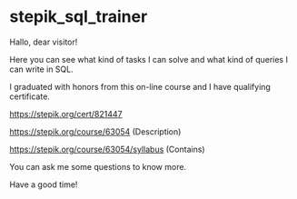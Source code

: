 # stepik_sql_trainer
Hallo, dear visitor!

Here you can see what kind of tasks I can solve and what kind of queries I can write in SQL.

I graduated with honors from this on-line course and I have qualifying certificate.

https://stepik.org/cert/821447

https://stepik.org/course/63054 (Description)

https://stepik.org/course/63054/syllabus (Contains)

You can ask me some questions to know more.

Have a good time!
